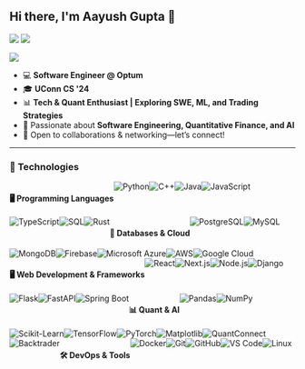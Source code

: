 ## Hi there, I'm Aayush Gupta 👋
[![](https://img.shields.io/badge/LinkedIn-%230077B5.svg?&style=for-the-badge&logo=linkedin&logoColor=white)](https://www.linkedin.com/in/aayush-gupta-2a4a69213/)
[![](https://img.shields.io/badge/Gmail-D14836?style=for-the-badge&logo=gmail&logoColor=white)](mailto:AayushGuptap15@gmail.com)
<!-- [![](https://img.shields.io/badge/GitHub-100000?style=for-the-badge&logo=github&logoColor=white)](https://github.com/theaayushg?tab=repositories) -->
[![](https://img.shields.io/badge/Lichess-000000?style=for-the-badge&logo=lichess&logoColor=white)](https://lichess.org/@/aaaaaaaaayush)  

<!-- Professional & Contact Links -->
<!-- 
[![](https://img.shields.io/badge/Website-%23000000.svg?&style=for-the-badge&logo=google-chrome&logoColor=white)](https://yourwebsite.com/)  
[![](https://img.shields.io/badge/Twitter-%231DA1F2.svg?&style=for-the-badge&logo=twitter&logoColor=white)](https://twitter.com/yourhandle)  
[![](https://img.shields.io/badge/Dev.to-0A0A0A?style=for-the-badge&logo=dev.to&logoColor=white)](https://dev.to/yourhandle)  
[![](https://img.shields.io/badge/LeetCode-FFA116?style=for-the-badge&logo=leetcode&logoColor=black)](https://leetcode.com/yourusername/)  
[![](https://img.shields.io/badge/Codeforces-1F8ACB?style=for-the-badge&logo=codeforces&logoColor=white)](https://codeforces.com/profile/yourusername)  
[![](https://img.shields.io/badge/HackerRank-2EC866?style=for-the-badge&logo=hackerrank&logoColor=white)](https://www.hackerrank.com/yourusername)  
[![](https://img.shields.io/badge/Kaggle-20BEFF?style=for-the-badge&logo=kaggle&logoColor=white)](https://www.kaggle.com/yourusername)  
-->

<!-- Finance & Quant -->
<!--
[![](https://img.shields.io/badge/QuantConnect-0078D7?style=for-the-badge&logo=quantconnect&logoColor=white)](https://www.quantconnect.com/u/yourusername)  
[![](https://img.shields.io/badge/Quantopian-FF5733?style=for-the-badge&logo=python&logoColor=white)](https://www.quantopian.com/u/yourusername)  
[![](https://img.shields.io/badge/TradingView-2962FF?style=for-the-badge&logo=tradingview&logoColor=white)](https://www.tradingview.com/u/yourusername)  
[![](https://img.shields.io/badge/Yahoo%20Finance-6001D2?style=for-the-badge&logo=yahoo&logoColor=white)](https://finance.yahoo.com/yourportfolio)  
-->

<!-- Gaming & Fun -->
<!--
[![](https://img.shields.io/badge/Steam-000000?style=for-the-badge&logo=steam&logoColor=white)](https://steamcommunity.com/id/yourusername)  
[![](https://img.shields.io/badge/Chess.com-769656?style=for-the-badge&logo=chess.com&logoColor=white)](https://www.chess.com/member/yourusername)   
-->

- 💻 **Software Engineer @ Optum**  
- 🎓 **UConn CS '24**  
- 📊 **Tech & Quant Enthusiast | Exploring SWE, ML, and Trading Strategies**  
- 🚀 Passionate about **Software Engineering, Quantitative Finance, and AI**  
- 🤝 Open to collaborations & networking—let’s connect!  
---
### 📱 Technologies  
<div style="display:flex; flex-wrap:wrap">
  
#### **🖥️ Programming Languages**
<img alt="Python" src="https://img.shields.io/badge/Python-FFD43B?style=for-the-badge&logo=python&logoColor=blue">
<img alt="C++" src="https://img.shields.io/badge/C++-00599C?style=for-the-badge&logo=cplusplus&logoColor=white">
<img alt="Java" src="https://img.shields.io/badge/Java-ED8B00?style=for-the-badge&logo=java&logoColor=white">
<img alt="JavaScript" src="https://img.shields.io/badge/JavaScript-323330?style=for-the-badge&logo=javascript&logoColor=F7DF1E">
<img alt="TypeScript" src="https://img.shields.io/badge/TypeScript-007ACC?style=for-the-badge&logo=typescript&logoColor=white">
<img alt="SQL" src="https://img.shields.io/badge/SQL-4479A1?style=for-the-badge&logo=postgresql&logoColor=white">
<img alt="Rust" src="https://img.shields.io/badge/Rust-000000?style=for-the-badge&logo=rust&logoColor=white">

#### **💾 Databases & Cloud**
<img alt="PostgreSQL" src="https://img.shields.io/badge/PostgreSQL-336791?style=for-the-badge&logo=postgresql&logoColor=white">
<img alt="MySQL" src="https://img.shields.io/badge/MySQL-4479A1?style=for-the-badge&logo=mysql&logoColor=white">
<img alt="MongoDB" src="https://img.shields.io/badge/MongoDB-4EA94B?style=for-the-badge&logo=mongodb&logoColor=white">
<img alt="Firebase" src="https://img.shields.io/badge/firebase-ffca28?style=for-the-badge&logo=firebase&logoColor=black">
<img alt="Microsoft Azure" src="https://img.shields.io/badge/Azure-0089D6?style=for-the-badge&logo=microsoft-azure&logoColor=white">
<img alt="AWS" src="https://img.shields.io/badge/AWS-232F3E?style=for-the-badge&logo=amazon-aws&logoColor=white">
<img alt="Google Cloud" src="https://img.shields.io/badge/Google%20Cloud-4285F4?style=for-the-badge&logo=google-cloud&logoColor=white">

#### **🖥️ Web Development & Frameworks**
<img alt="React" src="https://img.shields.io/badge/React-20232A?style=for-the-badge&logo=react&logoColor=61DAFB">
<img alt="Next.js" src="https://img.shields.io/badge/Next.js-000000?style=for-the-badge&logo=nextdotjs&logoColor=white">
<img alt="Node.js" src="https://img.shields.io/badge/Node.js-43853D?style=for-the-badge&logo=node.js&logoColor=white">
<img alt="Django" src="https://img.shields.io/badge/Django-092E20?style=for-the-badge&logo=django&logoColor=white">
<img alt="Flask" src="https://img.shields.io/badge/Flask-000000?style=for-the-badge&logo=flask&logoColor=white">
<img alt="FastAPI" src="https://img.shields.io/badge/FastAPI-009688?style=for-the-badge&logo=fastapi&logoColor=white">
<img alt="Spring Boot" src="https://img.shields.io/badge/Spring_Boot-6DB33F?style=for-the-badge&logo=spring-boot&logoColor=white">

#### **📊 Quant & AI**
<img alt="Pandas" src="https://img.shields.io/badge/Pandas-150458?style=for-the-badge&logo=pandas&logoColor=white">
<img alt="NumPy" src="https://img.shields.io/badge/NumPy-013243?style=for-the-badge&logo=numpy&logoColor=white">
<img alt="Scikit-Learn" src="https://img.shields.io/badge/Scikit--Learn-F7931E?style=for-the-badge&logo=scikit-learn&logoColor=white">
<img alt="TensorFlow" src="https://img.shields.io/badge/TensorFlow-FF6F00?style=for-the-badge&logo=tensorflow&logoColor=white">
<img alt="PyTorch" src="https://img.shields.io/badge/PyTorch-EE4C2C?style=for-the-badge&logo=pytorch&logoColor=white">
<img alt="Matplotlib" src="https://img.shields.io/badge/Matplotlib-11557C?style=for-the-badge&logo=matplotlib&logoColor=white">
<img alt="QuantConnect" src="https://img.shields.io/badge/QuantConnect-0078D7?style=for-the-badge&logo=quantconnect&logoColor=white">
<img alt="Backtrader" src="https://img.shields.io/badge/Backtrader-323330?style=for-the-badge&logo=python&logoColor=white">

#### **🛠 DevOps & Tools**
<img alt="Docker" src="https://img.shields.io/badge/Docker-2496ED?style=for-the-badge&logo=docker&logoColor=white">
<img alt="Git" src="https://img.shields.io/badge/GIT-E44C30?style=for-the-badge&logo=git&logoColor=white">
<img alt="GitHub" src="https://img.shields.io/badge/GitHub-100000?style=for-the-badge&logo=github&logoColor=white">
<img alt="VS Code" src="https://img.shields.io/badge/VSCode-0078D4?style=for-the-badge&logo=visual%20studio%20code&logoColor=white">
<img alt="Linux" src="https://img.shields.io/badge/Linux-FCC624?style=for-the-badge&logo=linux&logoColor=black">

</div>

